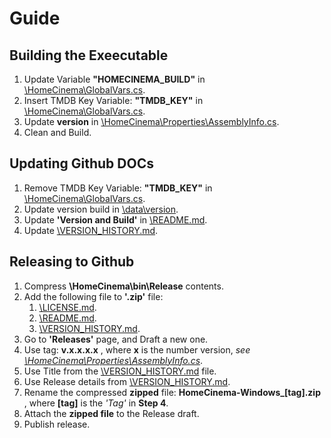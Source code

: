 # Guide

## Building the Exeecutable
1. Update Variable **"HOMECINEMA_BUILD"** in [\HomeCinema\GlobalVars.cs](\HomeCinema\GlobalVars.cs).
2. Insert TMDB Key Variable: **"TMDB_KEY"** in [\HomeCinema\GlobalVars.cs](\HomeCinema\GlobalVars.cs).
3. Update **version** in [\HomeCinema\Properties\AssemblyInfo.cs](\HomeCinema\Properties\AssemblyInfo.cs).
4. Clean and Build.

## Updating Github DOCs
1. Remove TMDB Key Variable: **"TMDB_KEY"** in [\HomeCinema\GlobalVars.cs](\HomeCinema\GlobalVars.cs).
2. Update version build in [\data\version](\data\version).
3. Update **'Version and Build'** in [\README.md](\README.md).
4. Update [\VERSION_HISTORY.md](\VERSION_HISTORY.md).

## Releasing to Github
1. Compress **\HomeCinema\bin\Release** contents.
2. Add the following file to **'.zip'** file:
    1. [\LICENSE.md](\LICENSE.md).
    2. [\README.md](\README.md).
    3. [\VERSION_HISTORY.md](\VERSION_HISTORY.md).
3. Go to **'Releases'** page, and Draft a new one.
4. Use tag: **v.x.x.x.x** , where **x** is the number version, *see [\HomeCinema\Properties\AssemblyInfo.cs](\HomeCinema\Properties\AssemblyInfo.cs)*.
5. Use Title from the [\VERSION_HISTORY.md](\VERSION_HISTORY.md) file.
6. Use Release details from [\VERSION_HISTORY.md](\VERSION_HISTORY.md).
7. Rename the compressed **zipped** file: **HomeCinema-Windows_[tag].zip** , where **[tag]** is the *'Tag'* in **Step 4**.
8. Attach the **zipped file** to the Release draft.
9. Publish release.
